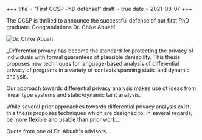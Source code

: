 +++
title = "First CCSP PhD defense!"
draft = true
date = 2021-09-07
+++

The CCSP is thrilled to announce the successful defense of our first PhD graduate. Congratulations Dr. Chike Abuah!

<!-- more -->

![Dr. Chike Abuah](https://www.uvm.edu/~cabuah/chike-abuah.jpg)

_Differential privacy has become the standard for protecting the privacy of individuals with formal guarantees of plausible deniability. This thesis proposes new techniques for language-based analysis of differential privacy of programs in a variety of contexts spanning static and dynamic analysis.

Our approach towards differential privacy analysis makes use of ideas from linear type systems and static/dynamic taint analysis.

While several prior approaches towards differential privacy analysis exist, this thesis proposes techniques which are designed to, in several regards, be more flexible and usable than prior work._

Quote from one of Dr. Abuah's advisors...